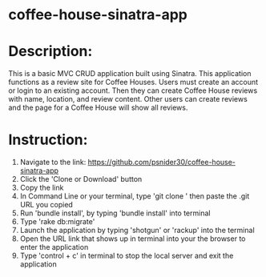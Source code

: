 # coffee-house-sinatra-app

# Description:
This is a basic MVC CRUD application built using Sinatra. This application functions as a review site for Coffee Houses. Users must create an account or login to an existing account. Then they can create Coffee House reviews with name, location, and review content. Other users can create reviews and the page for a Coffee House will show all reviews.

# Instruction:
1. Navigate to the link: https://github.com/psnider30/coffee-house-sinatra-app
2. Click the 'Clone or Download' button
3. Copy the link
4. In Command Line or your terminal, type 'git clone ' then paste the .git URL you copied
5. Run 'bundle install', by typing 'bundle install' into terminal
6. Type 'rake db:migrate'
7. Launch the application by typing 'shotgun' or 'rackup' into the terminal
8. Open the URL link that shows up in terminal into your the browser to enter the application
9. Type 'control + c' in terminal to stop the local server and exit the application
